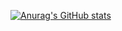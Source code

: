 [![Anurag's GitHub stats](https://github-readme-stats.vercel.app/api?username=lunjohnzhang&theme=tokyonight&hide=contribs,stars)](https://github.com/anuraghazra/github-readme-stats)
